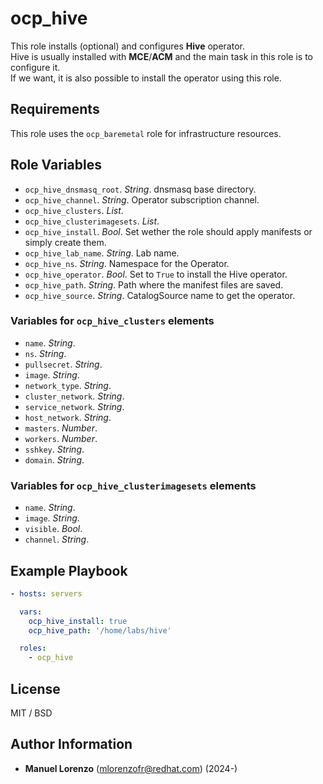 # ocp_hive
This role installs (optional) and configures **Hive** operator.  
Hive is usually installed with **MCE**/**ACM** and the main task in this role is to configure it.  
If we want, it is also possible to install the operator using this role.  

## Requirements
This role uses the `ocp_baremetal` role for infrastructure resources.  

## Role Variables
* `ocp_hive_dnsmasq_root`. _String_. dnsmasq base directory.
* `ocp_hive_channel`. _String_. Operator subscription channel.
* `ocp_hive_clusters`. _List_. 
* `ocp_hive_clusterimagesets`. _List_. 
* `ocp_hive_install`. _Bool_. Set wether the role should apply manifests or simply create them.
* `ocp_hive_lab_name`. _String_. Lab name.
* `ocp_hive_ns`. _String_. Namespace for the Operator.
* `ocp_hive_operator`. _Bool_. Set to `True` to install the Hive operator.
* `ocp_hive_path`. _String_. Path where the manifest files are saved.
* `ocp_hive_source`. _String_. CatalogSource name to get the operator.

### Variables for `ocp_hive_clusters` elements
* `name`. _String_. 
* `ns`. _String_. 
* `pullsecret`. _String_. 
* `image`. _String_. 
* `network_type`. _String_. 
* `cluster_network`. _String_. 
* `service_network`. _String_. 
* `host_network`. _String_. 
* `masters`. _Number_. 
* `workers`. _Number_. 
* `sshkey`. _String_. 
* `domain`. _String_. 

### Variables for `ocp_hive_clusterimagesets` elements
* `name`. _String_. 
* `image`. _String_. 
* `visible`. _Bool_. 
* `channel`. _String_. 

## Example Playbook
```yaml
- hosts: servers

  vars:
    ocp_hive_install: true
    ocp_hive_path: '/home/labs/hive'

  roles:
    - ocp_hive
```

## License
MIT / BSD

## Author Information
 - **Manuel Lorenzo** (mlorenzofr@redhat.com) (2024-)
